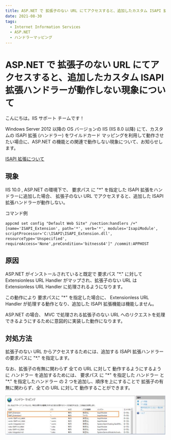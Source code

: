 ```yaml
---
title: ASP.NET で 拡張子のない URL にてアクセスすると、追加したカスタム ISAPI 拡張ハンドラーが動作しない現象について
date: 2021-08-30
tags: 
  - Internet Information Services
  - ASP.NET
  - ハンドラーマッピング
---
```


# ASP.NET で 拡張子のない URL にてアクセスすると、追加したカスタム ISAPI 拡張ハンドラーが動作しない現象について <!-- omit in toc -->

こんにちは。IIS サポート チームです！  

Windows Server 2012 以降の OS バージョンの IIS (IIS 8.0 以降) にて、カスタムの ISAPI 拡張 (ハンドラー) をワイルドカード マッピングを利用して動作させたい場合に、ASP.NET の機能との関連で動作しない現象について、お知らせします。

   [ISAPI 拡張について](https://docs.microsoft.com/en-us/previous-versions/iis/6.0-sdk/ms525172(v=vs.90))


## 現象

 IIS 10.0 , ASP.NET の環境下で、 要求パス に "*" を指定した ISAPI 拡張をハンドラーに追加した場合、 拡張子のない URL でアクセスすると、追加した ISAPI 拡張ハンドラーが動作しない。

 コマンド例
```
appcmd set config "Default Web Site" /section:handlers /+"[name='ISAPI_Extension', path='*', verb='*', modules='IsapiModule', scriptProcessor='C:\ISAPI\ISAPI_Extension.dll', resourceType='Unspecified', requireAccess='None',preCondition='bitness64']" /commit:APPHOST
```



## 原因

ASP.NET がインストールされていると既定で 要求パス "*." に対して Extensionless URL Handler がマップされ、拡張子のない URL は Extensionless URL Handler に処理されるようになります。

この動作により 要求パスに "*" を指定した場合に、 Extensionless URL Handler が処理する動作となり、追加した ISAPI 拡張機能は機能しません。

 ASP.NET の場合、 MVC で処理される拡張子のない URL へのリクエストを処理できるようにするために意図的に実装した動作になります。



## 対処方法

拡張子のない URL からアクセスするためには、追加する ISAPI 拡張ハンドラーの要求パスに "*." を指定します。

なお、拡張子の有無に関わらず 全ての URL に対して 動作するようにするように ハンドラー を追加するためには、 要求パス に "\*" を指定した ハンドラー と "*." を指定したハンドラー の 2 つを追加し、順序を上にすることで 拡張子の有無に関わらず、全ての URL に対して 動作することができます。

![ハンドラー マッピングの設定](./Isapi-wildcard/Isapi-wildcard_2021-08-30-17-08-10.png)
